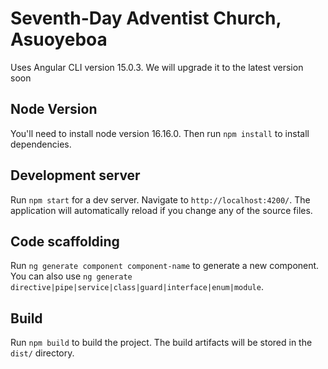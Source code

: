# Seventh-Day Adventist Church, Asuoyeboa

Uses Angular CLI version 15.0.3. 
We will upgrade it to the latest version soon

## Node Version

You'll need to install node version 16.16.0. Then run `npm install` to install dependencies.

## Development server

Run `npm start` for a dev server. Navigate to `http://localhost:4200/`. The application will automatically reload if you change any of the source files.

## Code scaffolding

Run `ng generate component component-name` to generate a new component. You can also use `ng generate directive|pipe|service|class|guard|interface|enum|module`.

## Build

Run `npm build` to build the project. The build artifacts will be stored in the `dist/` directory.
